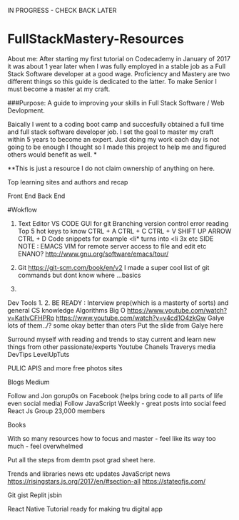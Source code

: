 IN PROGRESS - CHECK BACK LATER 

# FullStackMastery-Resources
About me: After starting my first tutorial on Codecademy in January of 2017 it was about 1 year later when I was fully employed in a stable job as a Full Stack Software developer at a good wage. Proficiency and Mastery are two different things so this guide is dedicated to the latter.  To make Senior I must become a master at my craft.    

###Purpose:  A guide to improving your skills in Full Stack Software / Web Devlopment.

Baically I went to a coding boot camp and succesfully obtained a full time and full stack software developer job. I set the goal
to master my craft within 5 years to become an expert.  Just doing my work each day is not going to be enough I thought so 
I made this project to help me and figured others would benefit as well. *

**This is just a resource I do not claim ownership of anything on here.  

Top learning sites and authors and recap

Front End
Back End

#Wokflow
1. Text Editor
VS CODE GUI for git
Branching version control error reading 
Top 5 hot keys to know 
CTRL + A
CTRL + C 
CTRL + V
SHIFT UP ARROW
CTRL + D
Code snippets
for example 
<li*  turns into <li 3x etc 
SIDE NOTE : EMACS VIM for remote server access to file and edit etc ENANO?
http://www.gnu.org/software/emacs/tour/
2. Git https://git-scm.com/book/en/v2
I made a super cool list of git commands but dont know where ...basics

3. 

Dev Tools
1.
2.
BE READY : Interview prep(which is a masterty of sorts) and general CS knowledge 
Algorithms
Big O
https://www.youtube.com/watch?v=KatlvCFHPRo
https://www.youtube.com/watch?v=v4cd1O4zkGw
Galye lots of them../? some okay better than oters
Put the slide from Galye here 

Surround myself with reading and trends to stay current and learn new things from other passionate/experts
Youtube Chanels
Traverys media
DevTips
LevelUpTuts

PULIC APIS and more
free photos sites

Blogs
Medium

Follow and Jon gorup0s on Facebook (helps bring code to all parts of life even social media)
Follow JavaScript Weekly - great posts into social feed
React Js Group 23,000 members

Books 

With so many resources how to focus and master - feel like its way too much - feel overwhelmed


Put all the steps from demtn psot grad sheet here. 

Trends and libraries news etc updates JavaScript news  
https://risingstars.js.org/2017/en/#section-all
https://stateofjs.com/


Git gist
Replit 
jsbin


React Native Tutorial ready for making tru digital app 

